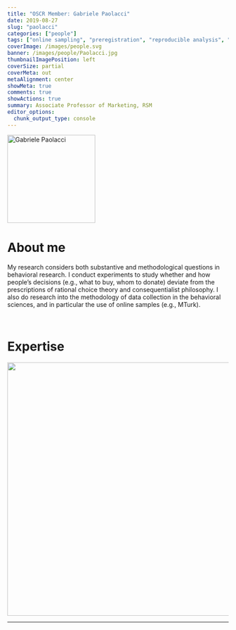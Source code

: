 ```yaml
---
title: "OSCR Member: Gabriele Paolacci"
date: 2019-08-27
slug: "paolacci"
categories: ["people"]
tags: ["online sampling", "preregistration", "reproducible analysis", "data management", "school-rsm"] # top 3 categories + unique + school
coverImage: /images/people.svg
banner: /images/people/Paolacci.jpg
thumbnailImagePosition: left
coverSize: partial
coverMeta: out
metaAlignment: center
showMeta: true
comments: true
showActions: true
summary: Associate Professor of Marketing, RSM
editor_options: 
  chunk_output_type: console
---
```



<!-- EMAIL -->
<p>
  <a href="mailto:gpaolacci@rsm.nl">
  <img border="0" alt="Gabriele Paolacci" src="/images/people/Paolacci.jpg" width="200" height="200" align="center">
  </a>
</p>


<p align="center">
<!--  CV-->
  <a href="https://www.dropbox.com/s/9ignbvwcz3oisap/cv%20paolacci.pdf?dl=0" class="fa-solid fa-file" style="color:#000000;">
  </a> 

<!-- TWITTER -->
  <a href="https://twitter.com/gpaolacci" class="fa-brands fa-x-twitter" style="color:#000000;">
  </a>

<!-- GOOGLE SCHOLAR  -->
  <a href="http://scholar.google.nl/citations?user=Vq2ccE4AAAAJ&hl=en" class="fa-brands fa-google-scholar" style="color:#000000;">
  </a>
  
<!-- RESEARCHGATE 
  <a href="" class="fa-brands fa-researchgate" style="color:#000000;">
  </a>
   --> 
  
<!-- LINKEDIN 
  <a href="" class="fa-brands fa-linkedin" style="color:#000000;">
  </a> -->  
  
  <!-- ORCID 
  <a href="" class="fa-brands fa-orcid" style="color:#000000;">
  </a> -->

<!-- PERSONAL WEBSITE 
  <a href="" class="fa-solid fa-link" style="color:#000000;">
  </a> -->

<!-- GITHUB 
  <a href="" class="fa-brands fa-github" style="color:#000000;"> 
  </a> -->
</p>

# About me

My research considers both substantive and methodological questions in behavioral research. I conduct experiments to study whether and how people’s decisions (e.g., what to buy, whom to donate) deviate from the prescriptions of rational choice theory and consequentialist philosophy. I also do research into the methodology of data collection in the behavioral sciences, and in particular the use of online samples (e.g., MTurk).

<BR>

# Expertise

<img src="{{< blogdown/postref >}}index_files/figure-html/radarPlot-1.png" width="576" />

***


